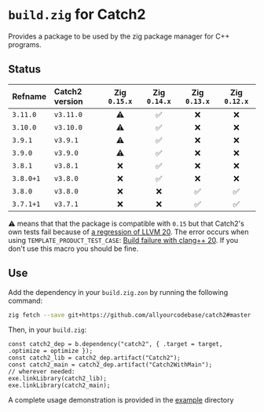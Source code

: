 # `build.zig` for Catch2

Provides a package to be used by the zig package manager for C++ programs.

## Status

| Refname   | Catch2 version | Zig `0.15.x` | Zig `0.14.x` | Zig `0.13.x` | Zig `0.12.x` |
|:----------|:---------------|:------------:|:------------:|:------------:|:------------:|
| `3.11.0`  | `v3.11.0`      | ⚠️            | ✅           | ❌           | ❌           |
| `3.10.0`  | `v3.10.0`      | ⚠️            | ✅           | ❌           | ❌           |
| `3.9.1`   | `v3.9.1`       | ⚠️            | ✅           | ❌           | ❌           |
| `3.9.0`   | `v3.9.0`       | ⚠️            | ✅           | ❌           | ❌           |
| `3.8.1`   | `v3.8.1`       | ❌           | ✅           | ❌           | ❌           |
| `3.8.0+1` | `v3.8.0`       | ❌           | ✅           | ❌           | ❌           |
| `3.8.0`   | `v3.8.0`       | ❌           | ❌           | ✅           | ✅           |
| `3.7.1+1` | `v3.7.1`       | ❌           | ❌           | ✅           | ✅           |

⚠️  means that that the package is compatible with `0.15` but that Catch2's own tests fail because of [a regression of LLVM 20](https://github.com/llvm/llvm-project/issues/140519).
The error occurs when using `TEMPLATE_PRODUCT_TEST_CASE`: [Build failure with clang++ 20](https://github.com/catchorg/Catch2/issues/2991). If you don't use this macro you should be fine.

## Use

Add the dependency in your `build.zig.zon` by running the following command:
```bash
zig fetch --save git+https://github.com/allyourcodebase/catch2#master
```

Then, in your `build.zig`:
```zig
const catch2_dep = b.dependency("catch2", { .target = target, .optimize = optimize });
const catch2_lib = catch2_dep.artifact("Catch2");
const catch2_main = catch2_dep.artifact("Catch2WithMain");
// wherever needed:
exe.linkLibrary(catch2_lib);
exe.linkLibrary(catch2_main);
```

A complete usage demonstration is provided in the [example](example) directory
